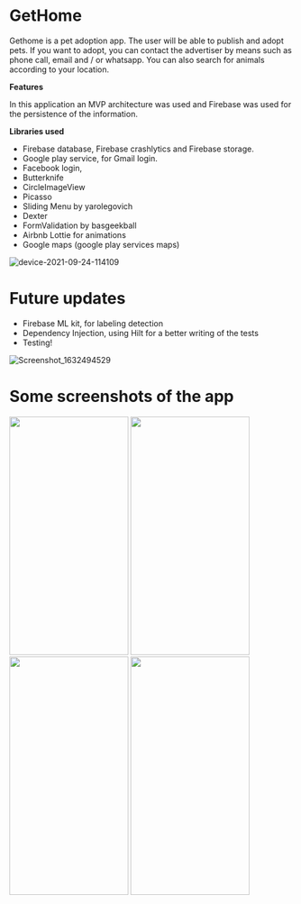 # GetHome

Gethome is a pet adoption app. The user will be able to publish and adopt pets. If you want to adopt, you can contact the advertiser by means such as phone call, email and / or whatsapp. You can also search for animals according to your location.

**Features**

In this application an MVP architecture was used and Firebase was used for the persistence of the information.

**Libraries used**

* Firebase database, Firebase crashlytics and Firebase storage.
* Google play service, for Gmail login.
* Facebook login,
* Butterknife
* CircleImageView
* Picasso
* Sliding Menu by yarolegovich
* Dexter
* FormValidation by basgeekball
* Airbnb Lottie for animations
* Google maps (google play services maps)


![device-2021-09-24-114109](https://user-images.githubusercontent.com/59579790/134693580-dab55ef7-28d0-48fb-b883-129865b8513f.png)

# Future updates
* Firebase ML kit, for labeling detection
* Dependency Injection, using Hilt for a better writing of the tests
* Testing!




![Screenshot_1632494529](https://user-images.githubusercontent.com/59579790/134693758-2bfafae2-f4db-4e42-8f58-9bc48528e2cb.png)




# Some screenshots of the app

<p align"center">
<img src="https://user-images.githubusercontent.com/59579790/134691263-da077aa3-3b3a-4274-82e7-63af1f3a42e6.png" width="211" height="423" />
<img src="https://user-images.githubusercontent.com/59579790/134691363-ac2fd58a-56d1-4512-b9bb-ac69f30484fc.png" width="211" height="423"  />
<img src="https://user-images.githubusercontent.com/59579790/134693580-dab55ef7-28d0-48fb-b883-129865b8513f.png" width="211" height="423"  />
<img src="https://user-images.githubusercontent.com/59579790/134693758-2bfafae2-f4db-4e42-8f58-9bc48528e2cb.png" width="211" height="423"  />
</p>





